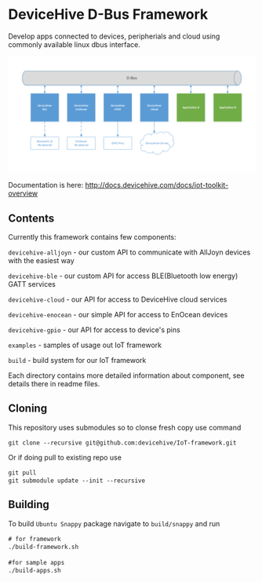 # DeviceHive D-Bus Framework


Develop apps connected to devices, peripherials and cloud using commonly available linux dbus interface.

![](framework.png?raw=true)

Documentation is here: http://docs.devicehive.com/docs/iot-toolkit-overview

## Contents

Currently this framework contains few components:

`devicehive-alljoyn` - our custom API to communicate with AllJoyn devices with the easiest way

`devicehive-ble` - our custom API for access BLE(Bluetooth low energy) GATT services

`devicehive-cloud` - our API for access to DeviceHive cloud services

`devicehive-enocean` - our simple API for access to EnOcean devices

`devicehive-gpio` - our API for access to device's pins

`examples` - samples of usage out IoT framework

`build` - build system for our IoT framework

Each directory contains more detailed information about component, see details there in readme files.


## Cloning

This repository uses submodules so to clonse fresh copy use command
```
git clone --recursive git@github.com:devicehive/IoT-framework.git
```

Or if doing pull to existing repo use
```
git pull
git submodule update --init --recursive
```


## Building 

To build `Ubuntu Snappy` package navigate to `build/snappy` and run 
```
# for framework
./build-framework.sh

#for sample apps
./build-apps.sh
```
